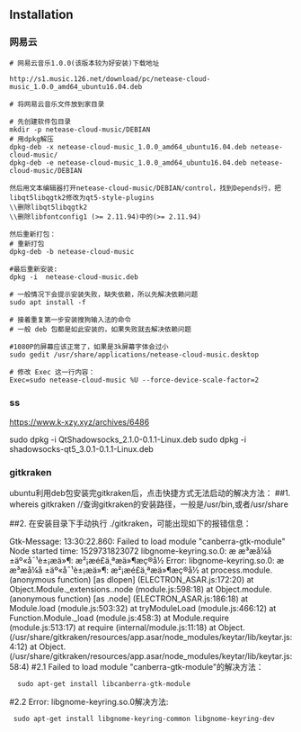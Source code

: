 ## Installation


### 网易云
```
# 网易云音乐1.0.0(该版本较为好安装)下载地址

http://s1.music.126.net/download/pc/netease-cloud-music_1.0.0_amd64_ubuntu16.04.deb

# 将网易云音乐文件放到家目录

# 先创建软件包目录
mkdir -p netease-cloud-music/DEBIAN
# 用dpkg解压
dpkg-deb -x netease-cloud-music_1.0.0_amd64_ubuntu16.04.deb netease-cloud-music/
dpkg-deb -e netease-cloud-music_1.0.0_amd64_ubuntu16.04.deb netease-cloud-music/DEBIAN

然后用文本编辑器打开netease-cloud-music/DEBIAN/control，找到Depends行，把libqt5libqgtk2修改为qt5-style-plugins
\\删除libqt5libqgtk2
\\删除libfontconfig1 (>= 2.11.94)中的(>= 2.11.94)

然后重新打包：
# 重新打包
dpkg-deb -b netease-cloud-music

#最后重新安装:
dpkg -i  netease-cloud-music.deb

# 一般情况下会提示安装失败，缺失依赖，所以先解决依赖问题
sudo apt install -f

# 接着重复第一步安装搜狗输入法的命令
# 一般 deb 包都是如此安装的，如果失败就去解决依赖问题

#1080P的屏幕应该正常了，如果是3k屏幕字体会过小
sudo gedit /usr/share/applications/netease-cloud-music.desktop

# 修改 Exec 这一行内容：
Exec=sudo netease-cloud-music %U --force-device-scale-factor=2
```

### ss
https://www.k-xzy.xyz/archives/6486

sudo dpkg -i QtShadowsocks_2.1.0-0.1.1-Linux.deb
sudo dpkg -i shadowsocks-qt5_3.0.1-0.1.1-Linux.deb

### gitkraken
ubuntu利用deb包安装完gitkraken后，点击快捷方式无法启动的解决方法：
##1. whereis gitkraken     //查询gitkraken的安装路径，一般是/usr/bin,或者/usr/share

##2. 在安装目录下手动执行  ./gitkraken，可能出现如下的报错信息：


 Gtk-Message: 13:30:22.860: Failed to load module "canberra-gtk-module"
 Node started time: 1529731823072
 libgnome-keyring.so.0: æ æ³æå¼å
 ±äº«å¯¹è±¡æä»¶: æ²¡æé£ä¸ªæä»¶æç®å½
 Error: libgnome-keyring.so.0: æ æ³æå¼å
 ±äº«å¯¹è±¡æä»¶: æ²¡æé£ä¸ªæä»¶æç®å½
 at process.module.(anonymous function) [as dlopen] (ELECTRON_ASAR.js:172:20)
 at Object.Module._extensions..node (module.js:598:18)
 at Object.module.(anonymous function) [as .node] (ELECTRON_ASAR.js:186:18)
 at Module.load (module.js:503:32)
 at tryModuleLoad (module.js:466:12)
 at Function.Module._load (module.js:458:3)
 at Module.require (module.js:513:17)
 at require (internal/module.js:11:18)
 at Object.<anonymous>(/usr/share/gitkraken/resources/app.asar/node_modules/keytar/lib/keytar.js:4:12)
 at Object.<anonymous>(/usr/share/gitkraken/resources/app.asar/node_modules/keytar/lib/keytar.js:58:4)
#2.1 Failed to load module "canberra-gtk-module"的解决方法：

      sudo apt-get install libcanberra-gtk-module

#2.2  Error: libgnome-keyring.so.0解决方法:

     sudo apt-get install libgnome-keyring-common libgnome-keyring-dev 




